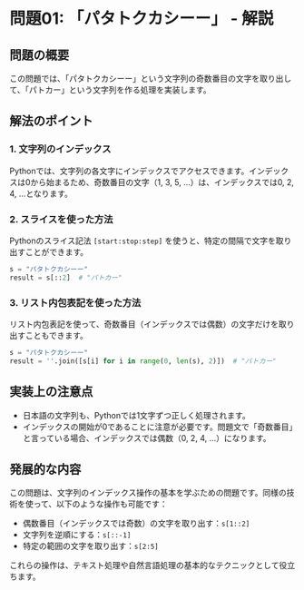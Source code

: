 # 問題01: 「パタトクカシーー」 - 解説

## 問題の概要
この問題では、「パタトクカシーー」という文字列の奇数番目の文字を取り出して、「パトカー」という文字列を作る処理を実装します。

## 解法のポイント

### 1. 文字列のインデックス
Pythonでは、文字列の各文字にインデックスでアクセスできます。インデックスは0から始まるため、奇数番目の文字（1, 3, 5, ...）は、インデックスでは0, 2, 4, ...となります。

### 2. スライスを使った方法
Pythonのスライス記法 `[start:stop:step]` を使うと、特定の間隔で文字を取り出すことができます。

```python
s = "パタトクカシーー"
result = s[::2]  # "パトカー"
```

### 3. リスト内包表記を使った方法
リスト内包表記を使って、奇数番目（インデックスでは偶数）の文字だけを取り出すこともできます。

```python
s = "パタトクカシーー"
result = ''.join([s[i] for i in range(0, len(s), 2)])  # "パトカー"
```

## 実装上の注意点
- 日本語の文字列も、Pythonでは1文字ずつ正しく処理されます。
- インデックスの開始が0であることに注意が必要です。問題文で「奇数番目」と言っている場合、インデックスでは偶数（0, 2, 4, ...）になります。

## 発展的な内容
この問題は、文字列のインデックス操作の基本を学ぶための問題です。同様の技術を使って、以下のような操作も可能です：

- 偶数番目（インデックスでは奇数）の文字を取り出す：`s[1::2]`
- 文字列を逆順にする：`s[::-1]`
- 特定の範囲の文字を取り出す：`s[2:5]`

これらの操作は、テキスト処理や自然言語処理の基本的なテクニックとして役立ちます。
